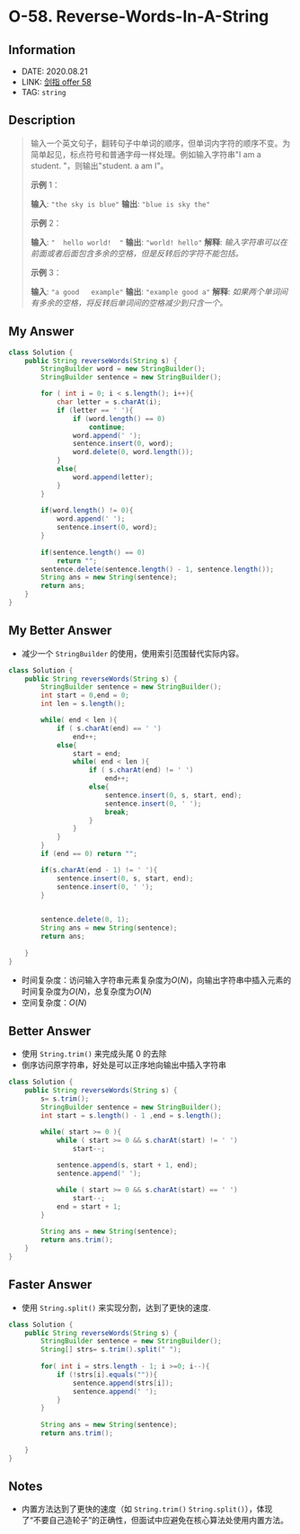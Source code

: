 # O-58. Reverse-Words-In-A-String

## Information

- DATE: 2020.08.21
- LINK: [剑指 offer 58](https://leetcode-cn.com/problems/fan-zhuan-dan-ci-shun-xu-lcof/)
- TAG: `string`

## Description

> 输入一个英文句子，翻转句子中单词的顺序，但单词内字符的顺序不变。为简单起见，标点符号和普通字母一样处理。例如输入字符串"I am a student. "，则输出"student. a am I"。
>
> **示例** 1：
>
> **输入**: `"the sky is blue"`
> **输出**: `"blue is sky the"`
>
> **示例** 2：
>
> **输入**: `"  hello world!  "`
> **输出**: `"world! hello"`
> **解释**: *输入字符串可以在前面或者后面包含多余的空格，但是反转后的字符不能包括。*
>
> **示例** 3：
>
> **输入**: `"a good   example"`
> **输出**: `"example good a"`
> **解释**: *如果两个单词间有多余的空格，将反转后单词间的空格减少到只含一个。*

## My Answer

```java
class Solution {
    public String reverseWords(String s) {
        StringBuilder word = new StringBuilder();
        StringBuilder sentence = new StringBuilder();

        for ( int i = 0; i < s.length(); i++){
            char letter = s.charAt(i);
            if (letter == ' '){
                if (word.length() == 0) 
                    continue;
                word.append(' ');
                sentence.insert(0, word);
                word.delete(0, word.length());
            }
            else{
                word.append(letter);
            } 
        }
        
        if(word.length() != 0){
            word.append(' ');
            sentence.insert(0, word);
        }
            
        if(sentence.length() == 0) 
            return "";
        sentence.delete(sentence.length() - 1, sentence.length());
        String ans = new String(sentence);
        return ans;
    }
}
```

## My Better Answer

- 减少一个 `StringBuilder` 的使用，使用索引范围替代实际内容。

```java
class Solution {
    public String reverseWords(String s) {
        StringBuilder sentence = new StringBuilder();
        int start = 0,end = 0;
        int len = s.length();

        while( end < len ){
            if ( s.charAt(end) == ' ')
                end++;
            else{
                start = end;
                while( end < len ){
                    if ( s.charAt(end) != ' ')
                        end++;
                    else{
                        sentence.insert(0, s, start, end);
                        sentence.insert(0, ' ');
                        break;
                    }
                }
            }
        }
        if (end == 0) return "";

        if(s.charAt(end - 1) != ' '){
            sentence.insert(0, s, start, end);
            sentence.insert(0, ' ');
        }
        

        sentence.delete(0, 1);
        String ans = new String(sentence);
        return ans;
        
    }
}
```

- 时间复杂度：访问输入字符串元素复杂度为$O(N)$，向输出字符串中插入元素的时间复杂度为$O(N)$，总复杂度为$O(N)$
- 空间复杂度：$O(N)$

## Better Answer

- 使用 `String.trim()` 来完成头尾 0 的去除
- 倒序访问原字符串，好处是可以正序地向输出中插入字符串

```java
class Solution {
    public String reverseWords(String s) {
        s= s.trim();
        StringBuilder sentence = new StringBuilder();
        int start = s.length() - 1 ,end = s.length();

        while( start >= 0 ){
            while ( start >= 0 && s.charAt(start) != ' ')
                start--;
            
            sentence.append(s, start + 1, end);
            sentence.append(' ');

            while ( start >= 0 && s.charAt(start) == ' ')
                start--;
            end = start + 1;
        }
        
        String ans = new String(sentence);
        return ans.trim();
    }
}
```

## Faster Answer

- 使用 `String.split()` 来实现分割，达到了更快的速度.

```java
class Solution {
    public String reverseWords(String s) {
        StringBuilder sentence = new StringBuilder();
        String[] strs= s.trim().split(" ");
             
        for( int i = strs.length - 1; i >=0; i--){
            if (!strs[i].equals("")){
                sentence.append(strs[i]);
                sentence.append(' ');
            }
        }
             
        String ans = new String(sentence);
        return ans.trim();
        
    }
}
```

## Notes

- 内置方法达到了更快的速度（如 `String.trim()` `String.split()`），体现了“不要自己造轮子”的正确性，但面试中应避免在核心算法处使用内置方法。